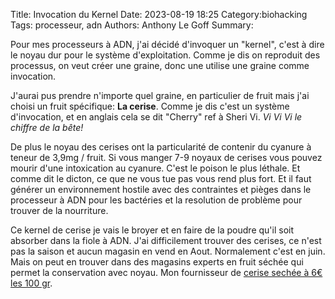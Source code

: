 Title: Invocation du Kernel
Date: 2023-08-19 18:25
Category:biohacking
Tags: processeur, adn
Authors: Anthony Le Goff
Summary:

Pour mes processeurs à ADN, j'ai décidé d'invoquer un "kernel", c'est à dire le noyau dur pour le système d'exploitation. Comme je dis on reproduit des processus, on veut créer une graine, donc une utilise une graine comme invocation.

J'aurai pus prendre n'importe quel graine, en particulier de fruit mais j'ai choisi un fruit spécifique: **La cerise**. Comme je dis c'est un système d'invocation, et en anglais cela se dit "Cherry" ref à Sheri Vi. *Vi Vi Vi le chiffre de la bête!*

De plus le noyau des cerises ont la particularité de contenir du cyanure à teneur de 3,9mg / fruit. Si vous manger 7-9 noyaux de cerises vous pouvez mourir d'une intoxication au cyanure. C'est le poison le plus léthale. Et comme dit le dicton, ce que ne vous tue pas vous rend plus fort. Et il faut générer un environnement hostile avec des contraintes et pièges dans le processeur à ADN pour les bactéries et la resolution de problème pour trouver de la nourriture. 

Ce kernel de cerise je vais le broyer et en faire de la poudre qu'il soit absorber dans la fiole à ADN. J'ai difficilement trouver des cerises, ce n'est pas la saison et aucun magasin en vend en Aout. Normalement c'est en juin. Mais on peut en trouver dans des magasins experts en fruit séchée qui permet la conservation avec noyau. Mon fournisseur de [cerise sechée à 6€ les 100 gr](https://www.bioloklock.com/10-cerises-sechees-bio-fabrication-artisanale.html).